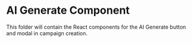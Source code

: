 # AI Generate Component

This folder will contain the React components for the AI Generate button and modal in campaign creation. 